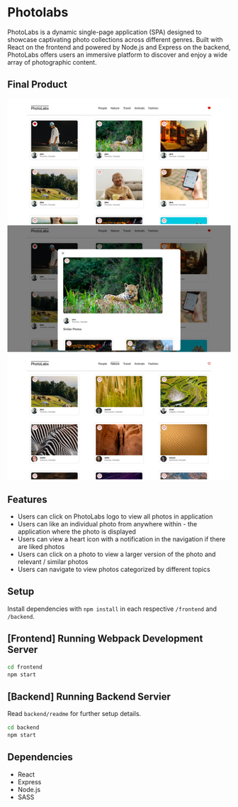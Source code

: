 # Photolabs
PhotoLabs is a dynamic single-page application (SPA) designed to showcase captivating photo collections across different genres. Built with React on the frontend and powered by Node.js and Express on the backend, PhotoLabs offers users an immersive platform to discover and enjoy a wide array of photographic content.

## Final Product
!["View of Home Page with Liked Notification"](https://github.com/libinali/Photolabs/blob/main/docs/home_page.png)
!["View Selected Photo"](https://github.com/libinali/Photolabs/blob/main/docs/Photo_details.png)
!["View of Photos Filtered by Nature Topic"](https://github.com/libinali/Photolabs/blob/main/docs/photo_by_topic.png)

## Features

- Users can click on PhotoLabs logo to view all photos in application
- Users can like an individual photo from anywhere within - the application where the photo is displayed
- Users can view a heart icon with a notification in the navigation if there are liked photos
- Users can click on a photo to view a larger version of the photo and relevant / similar photos
- Users can navigate to view photos categorized by different topics


## Setup

Install dependencies with `npm install` in each respective `/frontend` and `/backend`.

## [Frontend] Running Webpack Development Server

```sh
cd frontend
npm start
```

## [Backend] Running Backend Servier

Read `backend/readme` for further setup details.

```sh
cd backend
npm start
```

## Dependencies
- React
- Express
- Node.js
- SASS
